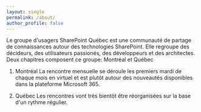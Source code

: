 ```yaml
---
layout: single
permalink: /about/
author_profile: false
---
```


Le groupe d'usagers SharePoint Québec est une communauté de partage de connaissances autour des technologies SharePoint. Elle regroupe des décideurs, des utilisateurs passionés, des développeurs et des architectes. Deux chapitres composent ce groupe: Montréal et Québec

1. Montréal
   La rencontre mensuelle se déroule les premiers mardi de chaque mois en virtuel et est plutôt autour des nouveautés disponibles dans la plateforme Microsoft 365.

3. Québec
   Les rencontres vont très bientôt être réorganisées sur la base d'un rythme régulier.
